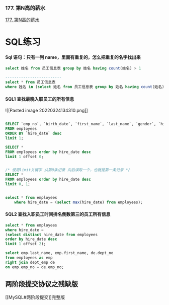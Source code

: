 ### 177. 第N高的薪水
[177. 第N高的薪水](https://leetcode-cn.com/problems/nth-highest-salary/)

# SQL练习

#### Sql 语句：只有一列 name，里面有重复的，怎么把重复的名字找出来
```sql
select 姓名 from 员工信息表 group by 姓名 having count(姓名) > 1  
  
-------------------------  
select * from 员工信息表  
where 姓名 in (select 姓名 from 员工信息表 group by 姓名 having count(姓名) > 1)

```

#### SQL1 查找最晚入职员工的所有信息
![[Pasted image 20220324134310.png]]
```sql

SELECT `emp_no`, `birth_date`, `first_name`, `last_name`, `gender`, `hire_date`
FROM employees
ORDER BY `hire_date` desc
limit 1;

SELECT * 
FROM employees order by hire_date desc
limit 1 offset 0;


/* 使用limit关键字 从第0条记录 向后读取一个，也就是第一条记录 */
SELECT * 
FROM employees order by hire_date desc
limit 0, 1;


select * from employees
    where hire_date = (select max(hire_date) from employees);
```


#### SQL2 查找入职员工时间排名倒数第三的员工所有信息
```sql
select * from employees
where hire_date =
(select distinct hire_date from employees
order by hire_date desc
limit 1 offset 2);
```

```sql
select emp.last_name, emp.first_name, de.dept_no
from employees as emp
right join dept_emp de
on emp.emp_no = de.emp_no;
```













## 两阶段提交协议之残缺版

[[MySQL#两阶段提交]]完整版








